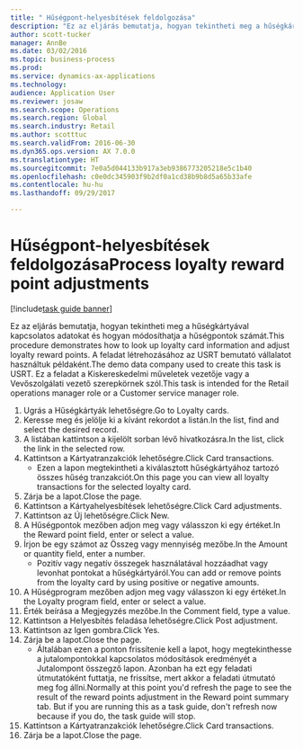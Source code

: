 ```yaml
--- 
title: " Hűségpont-helyesbítések feldolgozása"
description: "Ez az eljárás bemutatja, hogyan tekintheti meg a hűségkártyával kapcsolatos adatokat és hogyan módosíthatja a hűségpontok számát."
author: scott-tucker
manager: AnnBe
ms.date: 03/02/2016
ms.topic: business-process
ms.prod: 
ms.service: dynamics-ax-applications
ms.technology: 
audience: Application User
ms.reviewer: josaw
ms.search.scope: Operations
ms.search.region: Global
ms.search.industry: Retail
ms.author: scotttuc
ms.search.validFrom: 2016-06-30
ms.dyn365.ops.version: AX 7.0.0
ms.translationtype: HT
ms.sourcegitcommit: 7e0a5d044133b917a3eb9386773205218e5c1b40
ms.openlocfilehash: c0e0dc345903f9b2df0a1cd38b9b8d5a65b33afe
ms.contentlocale: hu-hu
ms.lasthandoff: 09/29/2017

---
```

# <a name="process-loyalty-reward-point-adjustments"></a><span data-ttu-id="b7496-103"> Hűségpont-helyesbítések feldolgozása</span><span class="sxs-lookup"><span data-stu-id="b7496-103">Process loyalty reward point adjustments</span></span>

[!include[task guide banner](../includes/task-guide-banner.md)]

<span data-ttu-id="b7496-104">Ez az eljárás bemutatja, hogyan tekintheti meg a hűségkártyával kapcsolatos adatokat és hogyan módosíthatja a hűségpontok számát.</span><span class="sxs-lookup"><span data-stu-id="b7496-104">This procedure demonstrates how to look up loyalty card information and adjust loyalty reward points.</span></span> <span data-ttu-id="b7496-105">A feladat létrehozásához az USRT bemutató vállalatot használtuk példaként.</span><span class="sxs-lookup"><span data-stu-id="b7496-105">The demo data company used to create this task is USRT.</span></span> <span data-ttu-id="b7496-106">Ez a feladat a Kiskereskedelmi műveletek vezetője vagy a Vevőszolgálati vezető szerepkörnek szól.</span><span class="sxs-lookup"><span data-stu-id="b7496-106">This task is intended for the Retail operations manager role or a Customer service manager role.</span></span>

1. <span data-ttu-id="b7496-107">Ugrás a Hűségkártyák lehetőségre.</span><span class="sxs-lookup"><span data-stu-id="b7496-107">Go to Loyalty cards.</span></span>
2. <span data-ttu-id="b7496-108">Keresse meg és jelölje ki a kívánt rekordot a listán.</span><span class="sxs-lookup"><span data-stu-id="b7496-108">In the list, find and select the desired record.</span></span>
3. <span data-ttu-id="b7496-109">A listában kattintson a kijelölt sorban lévő hivatkozásra.</span><span class="sxs-lookup"><span data-stu-id="b7496-109">In the list, click the link in the selected row.</span></span>
4. <span data-ttu-id="b7496-110">Kattintson a Kártyatranzakciók lehetőségre.</span><span class="sxs-lookup"><span data-stu-id="b7496-110">Click Card transactions.</span></span>
    * <span data-ttu-id="b7496-111">Ezen a lapon megtekintheti a kiválasztott hűségkártyához tartozó összes hűség tranzakciót.</span><span class="sxs-lookup"><span data-stu-id="b7496-111">On this page you can view all loyalty transactions for the selected loyalty card.</span></span>  
5. <span data-ttu-id="b7496-112">Zárja be a lapot.</span><span class="sxs-lookup"><span data-stu-id="b7496-112">Close the page.</span></span>
6. <span data-ttu-id="b7496-113">Kattintson a Kártyahelyesbítések lehetőségre.</span><span class="sxs-lookup"><span data-stu-id="b7496-113">Click Card adjustments.</span></span>
7. <span data-ttu-id="b7496-114">Kattintson az Új lehetőségre.</span><span class="sxs-lookup"><span data-stu-id="b7496-114">Click New.</span></span>
8. <span data-ttu-id="b7496-115">A Hűségpontok mezőben adjon meg vagy válasszon ki egy értéket.</span><span class="sxs-lookup"><span data-stu-id="b7496-115">In the Reward point field, enter or select a value.</span></span>
9. <span data-ttu-id="b7496-116">Írjon be egy számot az Összeg vagy mennyiség mezőbe.</span><span class="sxs-lookup"><span data-stu-id="b7496-116">In the Amount or quantity field, enter a number.</span></span>
    * <span data-ttu-id="b7496-117">Pozitív vagy negatív összegek használatával hozzáadhat vagy levonhat pontokat a hűségkártyáról.</span><span class="sxs-lookup"><span data-stu-id="b7496-117">You can add or remove points from the loyalty card by using positive or negative amounts.</span></span>  
10. <span data-ttu-id="b7496-118">A Hűségprogram mezőben adjon meg vagy válasszon ki egy értéket.</span><span class="sxs-lookup"><span data-stu-id="b7496-118">In the Loyalty program field, enter or select a value.</span></span>
11. <span data-ttu-id="b7496-119">Érték beírása a Megjegyzés mezőbe.</span><span class="sxs-lookup"><span data-stu-id="b7496-119">In the Comment field, type a value.</span></span>
12. <span data-ttu-id="b7496-120">Kattintson a Helyesbítés feladása lehetőségre.</span><span class="sxs-lookup"><span data-stu-id="b7496-120">Click Post adjustment.</span></span>
13. <span data-ttu-id="b7496-121">Kattintson az Igen gombra.</span><span class="sxs-lookup"><span data-stu-id="b7496-121">Click Yes.</span></span>
14. <span data-ttu-id="b7496-122">Zárja be a lapot.</span><span class="sxs-lookup"><span data-stu-id="b7496-122">Close the page.</span></span>
    * <span data-ttu-id="b7496-123">Általában ezen a ponton frissítenie kell a lapot, hogy megtekinthesse a jutalompontokkal kapcsolatos módosítások eredményét a Jutalompont összegző lapon. Azonban ha ezt egy feladati útmutatóként futtatja, ne frissítse, mert akkor a feladati útmutató meg fog állni.</span><span class="sxs-lookup"><span data-stu-id="b7496-123">Normally at this point you'd refresh the page to see the result of the reward points adjustment in the Reward point summary tab. But if you are running this as a task guide, don't refresh now because if you do, the task guide will stop.</span></span>  
15. <span data-ttu-id="b7496-124">Kattintson a Kártyatranzakciók lehetőségre.</span><span class="sxs-lookup"><span data-stu-id="b7496-124">Click Card transactions.</span></span>
16. <span data-ttu-id="b7496-125">Zárja be a lapot.</span><span class="sxs-lookup"><span data-stu-id="b7496-125">Close the page.</span></span>


